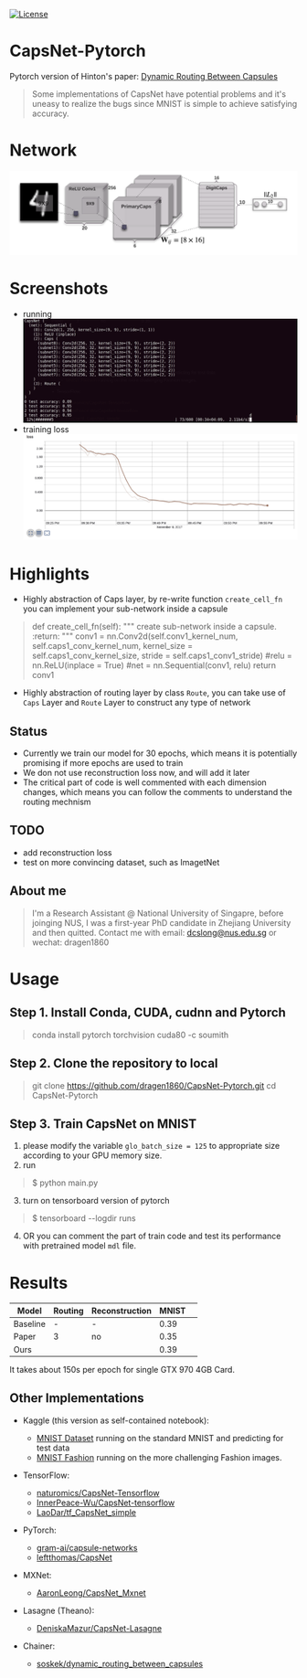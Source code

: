 [![License](https://img.shields.io/github/license/mashape/apistatus.svg?maxAge=2592000)](https://github.com/dragen1860/CapsNet-Pytorch.git)

# CapsNet-Pytorch
Pytorch version of Hinton's paper: [Dynamic Routing Between Capsules](https://arxiv.org/abs/1710.09829)
> Some implementations of CapsNet have potential problems and it's uneasy to realize the bugs since MNIST is simple to achieve satisfying accuracy.

# Network
![](res/model.png)

# Screenshots
- running
![](res/capsnet-cmd.png)
- training loss
![](res/train-loss.png)

# Highlights
- Highly abstraction of Caps layer, by re-write function `create_cell_fn` you can implement your sub-network inside a capsule
>    def create_cell_fn(self):
        """
        create sub-network inside a capsule.
        :return:
        """
        conv1 = nn.Conv2d(self.conv1_kernel_num, self.caps1_conv_kernel_num, kernel_size = self.caps1_conv_kernel_size, stride = self.caps1_conv1_stride)
        #relu = nn.ReLU(inplace = True)
        #net = nn.Sequential(conv1, relu)
        return conv1
- Highly abstraction of routing layer by class `Route`, you can take use of `Caps` Layer and `Route` Layer to construct any type of network

## Status

- Currently we train our model for 30 epochs, which means it is potentially promising if more epochs are used to train
- We don not use reconstruction loss now, and will add it later
- The critical part of code is well commented with each dimension changes, which means you can follow the comments to understand the routing mechnism

## TODO
- add reconstruction loss
- test on more convincing dataset, such as ImagetNet

## About me
> I'm a Research Assistant @ National University of Singapre, before joinging NUS, I was a first-year PhD candidate in Zhejiang University and then quitted.
Contact me with email: dcslong@nus.edu.sg or wechat: dragen1860

# Usage

## Step 1. Install Conda, CUDA, cudnn and Pytorch
>conda install pytorch torchvision cuda80 -c soumith

## Step 2. Clone the repository to local
>git clone https://github.com/dragen1860/CapsNet-Pytorch.git
>cd CapsNet-Pytorch

## Step 3. Train CapsNet on MNIST

1. please modify the variable `glo_batch_size = 125` to appropriate size according to your GPU memory size.
2. run
>$ python main.py
3. turn on tensorboard version of pytorch
>$ tensorboard --logdir runs 

4. OR you can comment the part of train code and test its performance with pretrained model `mdl` file.

# Results

| Model    | Routing | Reconstruction | MNIST |   |
|----------|---------|----------------|-------|---|
| Baseline | -       | -              | 0.39  |   |
| Paper    | 3       | no             | 0.35  |   |
| Ours     |         |                | 0.39  |   |

It takes about 150s per epoch for single GTX 970 4GB Card.

## Other Implementations
- Kaggle (this version as self-contained notebook):
  - [MNIST Dataset](https://www.kaggle.com/kmader/capsulenet-on-mnist) running on the standard MNIST and predicting for test data
  - [MNIST Fashion](https://www.kaggle.com/kmader/capsulenet-on-fashion-mnist) running on the more challenging Fashion images.
- TensorFlow:
  - [naturomics/CapsNet-Tensorflow](https://github.com/naturomics/CapsNet-Tensorflow.git)   
  - [InnerPeace-Wu/CapsNet-tensorflow](https://github.com/InnerPeace-Wu/CapsNet-tensorflow)  
  - [LaoDar/tf_CapsNet_simple](https://github.com/LaoDar/tf_CapsNet_simple)

- PyTorch:  
  - [gram-ai/capsule-networks](https://github.com/gram-ai/capsule-networks) 
  - [leftthomas/CapsNet](https://github.com/leftthomas/CapsNet)
  
- MXNet:
  - [AaronLeong/CapsNet_Mxnet](https://github.com/AaronLeong/CapsNet_Mxnet)
  
- Lasagne (Theano):
  - [DeniskaMazur/CapsNet-Lasagne](https://github.com/DeniskaMazur/CapsNet-Lasagne)

- Chainer:
  - [soskek/dynamic_routing_between_capsules](https://github.com/soskek/dynamic_routing_between_capsules)